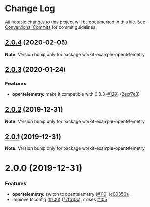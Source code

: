 # Change Log

All notable changes to this project will be documented in this file.
See [Conventional Commits](https://conventionalcommits.org) for commit guidelines.

## [2.0.4](https://github.com/VilledeMontreal/workit/compare/workit-example-opentelemetry@2.0.3...workit-example-opentelemetry@2.0.4) (2020-02-05)

**Note:** Version bump only for package workit-example-opentelemetry





## [2.0.3](https://github.com/VilledeMontreal/workit/compare/workit-example-opentelemetry@2.0.2...workit-example-opentelemetry@2.0.3) (2020-01-24)


### Features

* **opentelemetry:** make it compatible with 0.3.3 ([#129](https://github.com/VilledeMontreal/workit/issues/129)) ([2edf7e3](https://github.com/VilledeMontreal/workit/commit/2edf7e38a2bd5ad56d775c27e220a90c230f57f4))





## [2.0.2](https://github.com/VilledeMontreal/workit/compare/workit-example-opentelemetry@2.0.1...workit-example-opentelemetry@2.0.2) (2019-12-31)

**Note:** Version bump only for package workit-example-opentelemetry





## [2.0.1](https://github.com/VilledeMontreal/workit/compare/workit-example-opentelemetry@2.0.0...workit-example-opentelemetry@2.0.1) (2019-12-31)

**Note:** Version bump only for package workit-example-opentelemetry





# 2.0.0 (2019-12-31)


### Features

* **opentelemetry:** switch to opentelemetry ([#110](https://github.com/VilledeMontreal/workit/issues/110)) ([c00356a](https://github.com/VilledeMontreal/workit/commit/c00356a))
* improve tsconfig ([#106](https://github.com/VilledeMontreal/workit/issues/106)) ([77fb10c](https://github.com/VilledeMontreal/workit/commit/77fb10c)), closes [#105](https://github.com/VilledeMontreal/workit/issues/105)
